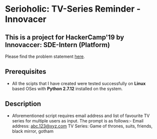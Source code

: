 # Serioholic: TV-Series Reminder -Innovacer

## This is a project for HackerCamp'19 by Innovaccer: SDE-Intern (Platform)
Please find the problem statement [here](https://www.innovaccer.com/media/hackercamp/SDE-Intern-Assignment.pdf).

## Prerequisites
* All the scipts that I have created were tested successfully on **Linux** based OSes with **Python 2.7.12** installed on the system.

## Description
* Aforementioned script requires email address and list of favourite TV series for multiple users as input. The prompt is as follows:-
Email address: abc.123@xyz.com
TV Series: Game of thrones, suits, friends, black mirror, gotham

